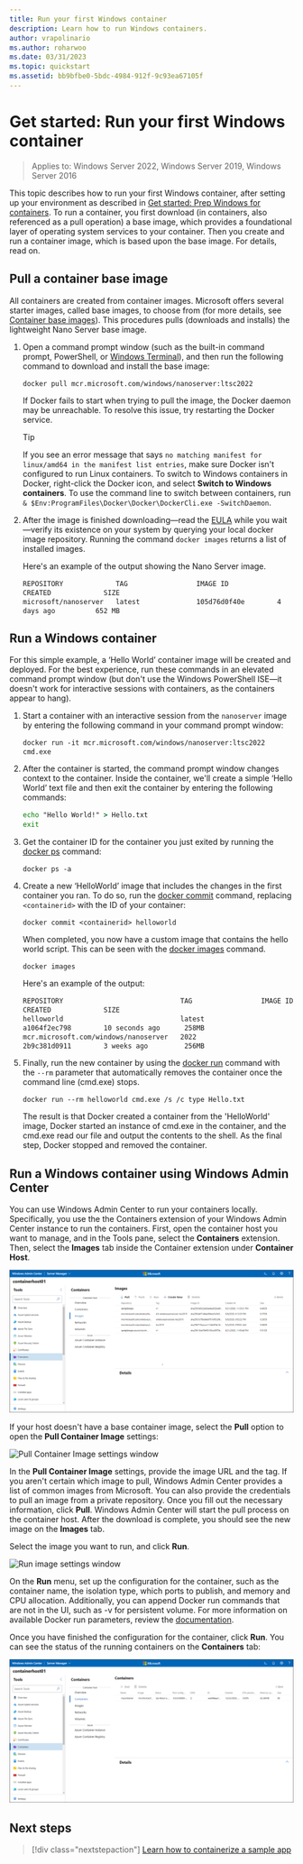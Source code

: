 ```yaml
---
title: Run your first Windows container
description: Learn how to run Windows containers.
author: vrapolinario
ms.author: roharwoo
ms.date: 03/31/2023
ms.topic: quickstart
ms.assetid: bb9bfbe0-5bdc-4984-912f-9c93ea67105f
---
```

# Get started: Run your first Windows container

> Applies to: Windows Server 2022, Windows Server 2019, Windows Server 2016

This topic describes how to run your first Windows container, after setting up your environment as described in [Get started: Prep Windows for containers](./set-up-environment.md). To run a container, you first download (in containers, also referenced as a pull operation) a base image, which provides a foundational layer of operating system services to your container. Then you create and run a container image, which is based upon the base image. For details, read on.

## Pull a container base image

All containers are created from container images. Microsoft offers several starter images, called base images, to choose from (for more details, see [Container base images](../manage-containers/container-base-images.md)). This procedures pulls (downloads and installs) the lightweight Nano Server base image.

1. Open a command prompt window (such as the built-in command prompt, PowerShell, or [Windows Terminal](https://www.microsoft.com/p/windows-terminal-preview/9n0dx20hk701?activetab=pivot:overviewtab)), and then run the following command to download and install the base image:

   ```console
   docker pull mcr.microsoft.com/windows/nanoserver:ltsc2022
   ```
   If Docker fails to start when trying to pull the image, the Docker daemon may be unreachable. To resolve this issue, try restarting the Docker service.

   > [!TIP]
   > If you see an error message that says `no matching manifest for linux/amd64 in the manifest list entries`, make sure Docker isn't configured to run Linux containers. To switch to Windows containers in Docker, right-click the Docker icon, and select **Switch to Windows containers**. To use the command line to switch between containers, run `& $Env:ProgramFiles\Docker\Docker\DockerCli.exe -SwitchDaemon`.

2. After the image is finished downloading—read the [EULA](../images-eula.md) while you wait—verify its existence on your system by querying your local docker image repository. Running the command `docker images` returns a list of installed images.

   Here's an example of the output showing the Nano Server image.

   ```console
   REPOSITORY             TAG                 IMAGE ID            CREATED             SIZE
   microsoft/nanoserver   latest              105d76d0f40e        4 days ago          652 MB
   ```

## Run a Windows container

For this simple example, a ‘Hello World’ container image will be created and deployed. For the best experience, run these commands in an elevated command prompt window (but don't use the Windows PowerShell ISE—it doesn't work for interactive sessions with containers, as the containers appear to hang).

1. Start a container with an interactive session from the `nanoserver` image by entering the following command in your command prompt window:

   ```console
   docker run -it mcr.microsoft.com/windows/nanoserver:ltsc2022 cmd.exe
   ```
2. After the container is started, the command prompt window changes context to the container. Inside the container, we'll create a simple ‘Hello World’ text file and then exit the container by entering the following commands:

   ```cmd
   echo "Hello World!" > Hello.txt
   exit
   ```

3. Get the container ID for the container you just exited by running the [docker ps](https://docs.docker.com/engine/reference/commandline/ps/) command:

   ```console
   docker ps -a
   ```

4. Create a new ‘HelloWorld’ image that includes the changes in the first container you ran. To do so, run the [docker commit](https://docs.docker.com/engine/reference/commandline/commit/) command, replacing `<containerid>` with the ID of your container:

   ```console
   docker commit <containerid> helloworld
   ```

   When completed, you now have a custom image that contains the hello world script. This can be seen with the [docker images](https://docs.docker.com/engine/reference/commandline/images/) command.

   ```console
   docker images
   ```

   Here's an example of the output:

   ```console
   REPOSITORY                             TAG                 IMAGE ID            CREATED             SIZE
   helloworld                             latest              a1064f2ec798        10 seconds ago      258MB
   mcr.microsoft.com/windows/nanoserver   2022                2b9c381d0911        3 weeks ago         256MB
   ```

5. Finally, run the new container by using the [docker run](https://docs.docker.com/engine/reference/commandline/run/) command with the `--rm` parameter that automatically removes the container once the command line (cmd.exe) stops.

   ```console
   docker run --rm helloworld cmd.exe /s /c type Hello.txt
   ```
   The result is that Docker created a container from the 'HelloWorld' image, Docker started an instance of cmd.exe in the container, and the cmd.exe read our file and output the contents to the shell. As the final step, Docker stopped and removed the container.

## Run a Windows container using Windows Admin Center

You can use Windows Admin Center to run your containers locally. Specifically, you use the the Containers extension of your Windows Admin Center instance to run the containers. First, open the container host you want to manage, and in the Tools pane, select the **Containers** extension. Then, select the **Images** tab inside the Container extension under **Container Host**.

![Images tab inside the Container extension](./media/WAC-Images.png)

If your host doesn't have a base container image, select the **Pull** option to open the **Pull Container Image** settings:

![Pull Container Image settings window](./media/WAC-Pull.png)

In the **Pull Container Image** settings, provide the image URL and the tag. If you aren't certain which image to pull, Windows Admin Center provides a list of common images from Microsoft. You can also provide the credentials to pull an image from a private repository. Once you fill out the necessary information, click **Pull**. Windows Admin Center will start the pull process on the container host. After the download is complete, you should see the new image on the **Images** tab.

Select the image you want to run, and click **Run**.

![Run image settings window](./media/WAC-RunContainers.png)

On the **Run** menu, set up the configuration for the container, such as the container name, the isolation type, which ports to publish, and memory and CPU allocation. Additionally, you can append Docker run commands that are not in the UI, such as -v for persistent volume. For more information on available Docker run parameters, review the [documentation](https://docs.docker.com/engine/reference/commandline/run/).

Once you have finished the configuration for the container, click **Run**. You can see the status of the running containers on the **Containers** tab:

![Containers tab that displays the running containers](./media/WAC-Containers.png)

## Next steps

> [!div class="nextstepaction"]
> [Learn how to containerize a sample app](./building-sample-app.md)
